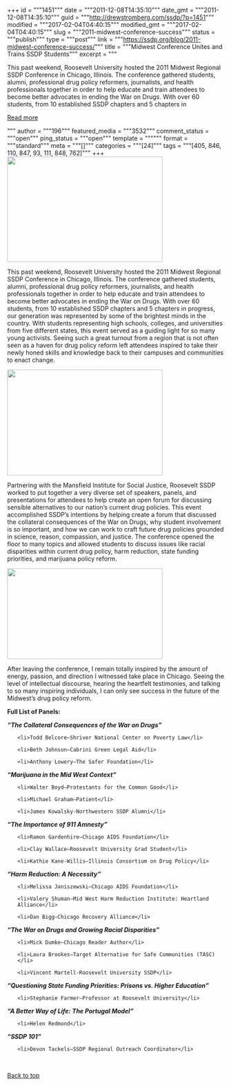 +++
id = """1451"""
date = """2011-12-08T14:35:10"""
date_gmt = """2011-12-08T14:35:10"""
guid = """http://drewstromberg.com/ssdp/?p=1451"""
modified = """2017-02-04T04:40:15"""
modified_gmt = """2017-02-04T04:40:15"""
slug = """2011-midwest-conference-success"""
status = """publish"""
type = """post"""
link = """https://ssdp.org/blog/2011-midwest-conference-success/"""
title = """Midwest Conference Unites and Trains SSDP Students"""
excerpt = """<p>This past weekend, Roosevelt University hosted the 2011 Midwest Regional SSDP Conference in Chicago, Illinois. The conference gathered students, alumni, professional drug policy reformers, journalists, and health professionals together in order to help educate and train attendees to become better advocates in ending the War on Drugs. With over 60 students, from 10 established SSDP chapters and 5 chapters in</p>
<div class="h10"></div>
<p><a class="more-link2 flat" href="https://ssdp.org/blog/2011-midwest-conference-success/">Read more</a></p>
"""
author = """196"""
featured_media = """3532"""
comment_status = """open"""
ping_status = """open"""
template = """"""
format = """standard"""
meta = """[]"""
categories = """[24]"""
tags = """[405, 846, 110, 847, 93, 111, 848, 762]"""
+++
<img src="http://ssdp.org/assets/images/blog/2011/December/blog2.jpg" alt="" width="360" height="244" />



This past weekend, Roosevelt University hosted the 2011 Midwest Regional SSDP Conference in Chicago, Illinois. The conference gathered students, alumni, professional drug policy reformers, journalists, and health professionals together in order to help educate and train attendees to become better advocates in ending the War on Drugs. With over 60 students, from 10 established SSDP chapters and 5 chapters in progress, our generation was represented by some of the brightest minds in the country. With students representing high schools, colleges, and universities from five different states, this event served as a guiding light for so many young activists. Seeing such a great turnout from a region that is not often seen as a haven for drug policy reform left attendees inspired to take their newly honed skills and knowledge back to their campuses and communities to enact change.



<img src="http://ssdp.org/assets/images/blog/2011/December/blog3.jpg" alt="" width="360" height="245" />



Partnering with the Mansfield Institute for Social Justice, Roosevelt SSDP worked to put together a very diverse set of speakers, panels, and presentations for attendees to help create an open forum for discussing sensible alternatives to our nation’s current drug policies. This event accomplished SSDP’s intentions by helping create a forum that discussed the collateral consequences of the War on Drugs, why student involvement is so important, and how we can work to craft future drug policies grounded in science, reason, compassion, and justice. The conference opened the floor to many topics and allowed students to discuss issues like racial disparities within current drug policy, harm reduction, state funding priorities, and marijuana policy reform.



<img src="http://ssdp.org/assets/images/blog/2011/December/blog4.jpg" alt="" width="360" height="210" />



After leaving the conference, I remain totally inspired by the amount of energy, passion, and direction I witnessed take place in Chicago. Seeing the level of intellectual discourse, hearing the heartfelt testimonies, and talking to so many inspiring individuals, I can only see success in the future of the Midwest’s drug policy reform.



<strong>Full List of Panels: </strong>



<strong><em>“The Collateral Consequences of the War on Drugs”</em></strong>

<ul>

	<li>Todd Belcore—Shriver National Center on Poverty Law</li>

	<li>Beth Johnson—Cabrini Green Legal Aid</li>

	<li>Anthony Lowery—The Safer Foundation</li>

</ul>

<strong><em>“Marijuana in the Mid West Context”</em></strong>

<ul>

	<li>Walter Boyd—Protestants for the Common Good</li>

	<li>Michael Graham—Patient</li>

	<li>James Kowalsky-Northwestern SSDP Alumni</li>

</ul>

<strong><em>“The Importance of 911 Amnesty”</em></strong>

<ul>

	<li>Ramon Gardenhire—Chicago AIDS Foundation</li>

	<li>Clay Wallace—Roosevelt University Grad Student</li>

	<li>Kathie Kane-Willis—Illinois Consortium on Drug Policy</li>

</ul>

<strong><em>“Harm Reduction: A Necessity”</em></strong>

<ul>

	<li>Melissa Janiszewski—Chicago AIDS Foundation</li>

	<li>Valery Shuman—Mid West Harm Reduction Institute: Heartland Alliance</li>

	<li>Dan Bigg—Chicago Recovery Alliance</li>

</ul>

<strong><em>“The War on Drugs and Growing Racial Disparities”</em></strong>

<ul>

	<li>Mick Dumke—Chicago Reader Author</li>

	<li>Laura Brookes—Target Alternative for Safe Communities (TASC)</li>

	<li>Vincent Martell-Roosevelt University SSDP</li>

</ul>

<strong><em>“Questioning State Funding Priorities: Prisons vs. Higher Education”</em></strong>

<ul>

	<li>Stephanie Farmer—Professor at Roosevelt University</li>

</ul>

<strong><em>“A Better Way of Life: The Portugal Model”</em></strong>

<ul>

	<li>Helen Redmond</li>

</ul>

<strong><em>“SSDP 101”</em></strong>

<ul>

	<li>Devon Tackels—SSDP Regional Outreach Coordinator</li>

</ul>

&nbsp;



<a title="Back to Top" href="http://ssdp.org/news/blog/2011-midwest-conference-success#top">Back to top</a>
